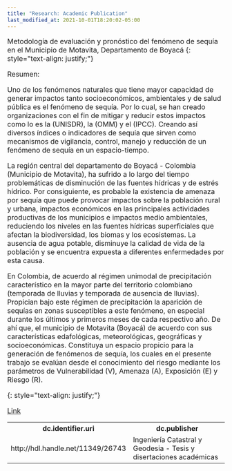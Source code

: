 ```yaml
---
title: "Research: Academic Publication"
last_modified_at: 2021-10-01T18:20:02-05:00
---
```

<span style="font-size: 16px;">
  
Metodología de evaluación y pronóstico del fenómeno de sequía en el Municipio de Motavita, Departamento de Boyacá
{: style="text-align: justify;"}

Resumen:

Uno de los fenómenos naturales que tiene mayor capacidad de generar impactos tanto socioeconómicos, ambientales y de salud pública es el fenómeno de sequía. Por lo cual, se han creado organizaciones con el fin de mitigar y reducir estos impactos como lo es la (UNISDR), la (OMM) y el (IPCC). Creando así diversos índices o indicadores de sequía que sirven como mecanismos de vigilancia, control, manejo y reducción de un fenómeno de sequía en un espacio-tiempo.

La región central del departamento de Boyacá - Colombia (Municipio de Motavita), ha sufrido a lo largo del tiempo problemáticas de disminución de las fuentes hídricas y de estrés hídrico. Por consiguiente, es probable la existencia de amenaza por sequía que puede provocar impactos sobre la población rural y urbana, impactos económicos en las principales actividades productivas de los municipios e impactos medio ambientales, reduciendo los niveles en las fuentes hídricas superficiales que afectan la biodiversidad, los biomas y los ecosistemas. La ausencia de agua potable, disminuye la calidad de vida de la población y se encuentra expuesta a diferentes enfermedades por esta causa.

En Colombia, de acuerdo al régimen unimodal de precipitación característico en la mayor parte del territorio colombiano (temporada de lluvias y temporada de ausencia de lluvias). Propician bajo este régimen de precipitación la aparición de sequías en zonas susceptibles a este fenómeno, en especial durante los últimos y primeros meses de cada respectivo año. De ahí que, el municipio de Motavita (Boyacá) de acuerdo con sus características edafológicas, meteorológicas, geográficas y socioeconómicas. Constituya un espacio propicio para la generación de fenómenos de sequía, los cuales en el presente trabajo se evalúan desde el conocimiento del riesgo mediante los parámetros de Vulnerabilidad (V), Amenaza (A), Exposición (E) y Riesgo (R).

{: style="text-align: justify;"}


[Link](https://repository.udistrital.edu.co/items/de3ecda1-01ec-4203-a938-1969240f6d24)


<table>
  <tr>
    <th>dc.identifier.uri</th>
    <th>dc.publisher</th>
  </tr>
  <tr>
    <td>http://hdl.handle.net/11349/26743</td>
    <td>Ingeniería Catastral y Geodesia - Tesis y disertaciones académicas</td>
  </tr>
</table>
